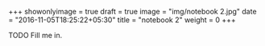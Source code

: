 +++
showonlyimage = true
draft = true
image = "img/notebook 2.jpg"
date = "2016-11-05T18:25:22+05:30"
title = "notebook 2"
weight = 0
+++

TODO Fill me in.


